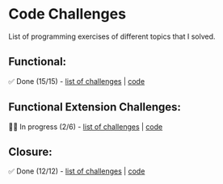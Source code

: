 # Code Challenges

List of programming exercises of different topics that I solved.

## Functional:
✅ Done (15/15) - [list of challenges](../../tree/main/src/functional) | [code](../../tree/main/src/functional/index.js)
## Functional Extension Challenges:
👨‍💻 In progress (2/6) - [list of challenges](../../tree/main/src/functional-extension-challenges) | [code](../../tree/main/src/functional-extension-challenges/index.js)
## Closure:
✅ Done (12/12) - [list of challenges](../../tree/main/src/closure) | [code](../../tree/main/src/closure/index.js)
